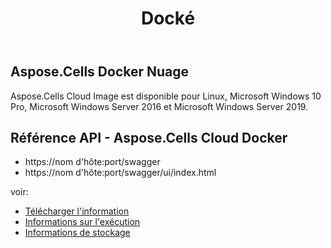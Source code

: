﻿---
title: Docké
second_title: Aspose.Cells Cloud Documen
type: docs
url: /fr/docker-developer-guide/
aliases: [/docker/]
description: Aspose.Cells Nuage
weight: 30
---
## Aspose.Cells Docker Nuage

 Aspose.Cells Cloud Image est disponible pour Linux, Microsoft Windows 10 Pro, Microsoft Windows Server 2016 et Microsoft Windows Server 2019.



## Référence API - Aspose.Cells Cloud Docker

- https://nom d'hôte:port/swagger
- https://nom d'hôte:port/swagger/ui/index.html

voir:
- [Télécharger l'information](/cells/fr/docker/downloads/) 
- [Informations sur l'exécution](/cells/fr/docker/run/) 
- [Informations de stockage](/cells/fr/docker/storage/) 
